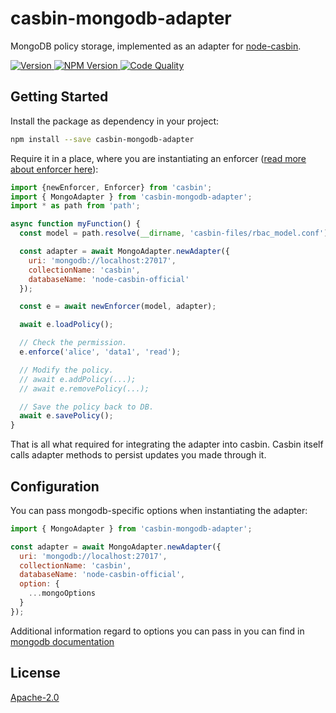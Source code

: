 casbin-mongodb-adapter
===

MongoDB policy storage, implemented as an adapter for [node-casbin](https://github.com/casbin/node-casbin).

<a href="https://img.shields.io/github/package-json/v/juicycleff/casbin-mongodb-adapter" target="_blank">
  <image src="https://img.shields.io/github/package-json/v/juicycleff/casbin-mongodb-adapter" alt="Version" />
</a>
<a href="https://img.shields.io/npm/v/casbin-mongodb-adapter" target="_blank">
  <image src="https://img.shields.io/npm/v/casbin-mongodb-adapter" alt="NPM Version" />
</a>
<a href="https://img.shields.io/codacy/grade/8b44237b493644e788bf0b175708095b/master" target="_blank">
  <image src="https://img.shields.io/codacy/grade/8b44237b493644e788bf0b175708095b/master" alt="Code Quality" />
</a>

## Getting Started

Install the package as dependency in your project:

```bash
npm install --save casbin-mongodb-adapter
```

Require it in a place, where you are instantiating an enforcer ([read more about enforcer here](https://github.com/casbin/node-casbin#get-started)):

```javascript
import {newEnforcer, Enforcer} from 'casbin';
import { MongoAdapter } from 'casbin-mongodb-adapter';
import * as path from 'path';

async function myFunction() {
  const model = path.resolve(__dirname, 'casbin-files/rbac_model.conf');

  const adapter = await MongoAdapter.newAdapter({
    uri: 'mongodb://localhost:27017',
    collectionName: 'casbin',
    databaseName: 'node-casbin-official'
  });

  const e = await newEnforcer(model, adapter);

  await e.loadPolicy();

  // Check the permission.
  e.enforce('alice', 'data1', 'read');

  // Modify the policy.
  // await e.addPolicy(...);
  // await e.removePolicy(...);

  // Save the policy back to DB.
  await e.savePolicy();
}
```

That is all what required for integrating the adapter into casbin.
Casbin itself calls adapter methods to persist updates you made through it.

## Configuration

You can pass mongodb-specific options when instantiating the adapter:

```javascript
import { MongoAdapter } from 'casbin-mongodb-adapter';

const adapter = await MongoAdapter.newAdapter({
  uri: 'mongodb://localhost:27017',
  collectionName: 'casbin',
  databaseName: 'node-casbin-official',
  option: {
    ...mongoOptions
  }
});
```

Additional information regard to options you can pass in you can find in [mongodb documentation](https://mongodb.github.io/node-mongodb-native/)

## License

[Apache-2.0](./LICENSE)
